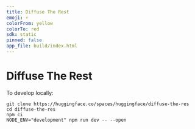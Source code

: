 ```yaml
---
title: Diffuse The Rest
emoji: ⚡️
colorFrom: yellow
colorTo: red
sdk: static
pinned: false
app_file: build/index.html
---
```


# Diffuse The Rest

To develop locally:

```
git clone https://huggingface.co/spaces/huggingface/diffuse-the-res
cd diffuse-the-res
npm ci
NODE_ENV="development" npm run dev -- --open
```
